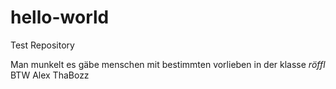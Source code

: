 # hello-world
Test Repository 

Man munkelt es gäbe menschen mit bestimmten vorlieben in der klasse *röffl*
BTW Alex ThaBozz


